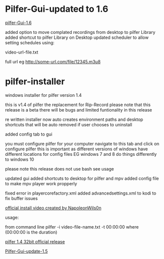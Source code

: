 # Pilfer-Gui-updated to 1.6

<a href='https://github.com/t3rmin8tor/pilfer-installer/releases/download/1.6/pilfer-gui-update-1.6.exe'>pilfer-Gui-1.6</a>

added option to move complated recordings from desktop to pilfer Library
added shortcut to pilfer Library on Desktop
updated scheduler to allow setting schedules using:

video-url-file.txt

full url eg http://some-url.com/file/12345.m3u8


# pilfer-installer
windows installer for pilfer version 1.4

this is v1.4 of pilfer the replacement for Rip-Record
please note that this release is a beta there will be bugs
and limited funtionality in this release

re written installer  now auto creates environment paths
and desktop shortcuts that will be auto removed if user chooses
to uninstall 

added config tab to gui

you must configure pilfer for your computer
navigate to this tab
and click on configure pilfer 
this is important as  different versions of windows
have different locations for config files 
EG windows 7 and 8 do things differently  to windows 10 


please note this release does not use bash see usage

updated gui
added shortcuts to desktop for pilfer and mpv
added config file to make mpv player work propperly


fixed error in playercorefactory.xml
added advancedsettings.xml to kodi to fix buffer issues 

<a href='https://www.youtube.com/watch?v=I73WyQw1d4U'>official install video created by NapoleonWils0n</a>

usage:

from command line
pilfer -i video-file-name.txt -t 00:00:00 where (00:00:00 is the duration)

<a href='https://github.com/t3rmin8tor/pilfer-installer/releases/download/1.4/pilfer-1.4-install-32bit.exe'>pilfer 1.4 32bit official release</a>

<a href='https://github.com/t3rmin8tor/pilfer-installer/releases/tag/1.5'>Pilfer-Gui-update-1.5</a>
